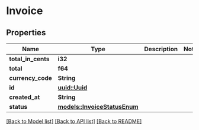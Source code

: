 # Invoice

## Properties

Name | Type | Description | Notes
------------ | ------------- | ------------- | -------------
**total_in_cents** | **i32** |  | 
**total** | **f64** |  | 
**currency_code** | **String** |  | 
**id** | [**uuid::Uuid**](uuid::Uuid.md) |  | 
**created_at** | **String** |  | 
**status** | [**models::InvoiceStatusEnum**](InvoiceStatusEnum.md) |  | 

[[Back to Model list]](../README.md#documentation-for-models) [[Back to API list]](../README.md#documentation-for-api-endpoints) [[Back to README]](../README.md)


